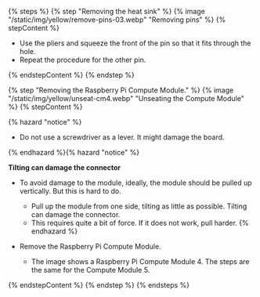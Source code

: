 <!---removing the Raspberry Pi Compute Module 4 or 5-->

{% steps %}
{% step "Removing the heat sink" %}
{% image "/static/img/yellow/remove-pins-03.webp" "Removing pins" %}
{% stepContent %}

- Use the pliers and squeeze the front of the pin so that it fits through the hole.
- Repeat the procedure for the other pin.

{% endstepContent %}
{% endstep %}

{% step "Removing the Raspberry Pi Compute Module." %}
{% image "/static/img/yellow/unseat-cm4.webp" "Unseating the Compute Module" %}
{% stepContent %}

{% hazard "notice" %}

- Do not use a screwdriver as a lever. It might damage the board.

{% endhazard %}{% hazard "notice" %}

**Tilting can damage the connector**

- To avoid damage to the module, ideally, the module should be pulled up vertically. But this is hard to do.

  - Pull up the module from one side, tilting as little as possible. Tilting can damage the connector.
  - This requires quite a bit of force. If it does not work, pull harder.
{% endhazard %}

- Remove the Raspberry Pi Compute Module.
  - The image shows a Raspberry Pi Compute Module 4. The steps are the same for the Compute Module 5.

{% endstepContent %}
{% endstep %}
{% endsteps %}
